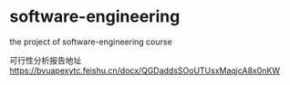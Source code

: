 # software-engineering
the project of software-engineering course

可行性分析报告地址
    https://bvuapexytc.feishu.cn/docx/QGDaddsSOoUTUsxMaqjcA8x0nKW
